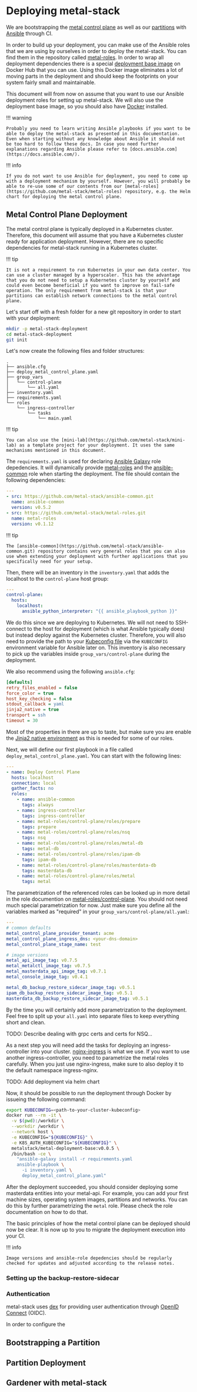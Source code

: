 # Deploying metal-stack

We are bootstrapping the [metal control plane](../overview/architecture.md##Metal-Control-Plane-1) as well as our [partitions](../overview/architecture.md#Partitions-1) with [Ansible](https://www.ansible.com/) through CI.

In order to build up your deployment, you can make use of the Ansible roles that we are using by ourselves in order to deploy the metal-stack. You can find them in the repository called [metal-roles](https://github.com/metal-stack/metal-roles). In order to wrap all deployment dependencies there is a special [deployment base image](https://hub.docker.com/r/metalstack/metal-deployment-base) on Docker Hub that you can use. Using this Docker image eliminates a lot of moving parts in the deployment and should keep the footprints on your system fairly small and maintainable.

This document will from now on assume that you want to use our Ansible deployment roles for setting up metal-stack. We will also use the deployment base image, so you should also have [Docker](https://docs.docker.com/get-docker/) installed.

!!! warning

    Probably you need to learn writing Ansible playbooks if you want to be able to deploy the metal-stack as presented in this documentation. Even when starting without any knowledge about Ansible it should not be too hard to follow these docs. In case you need further explanations regarding Ansible please refer to [docs.ansible.com](https://docs.ansible.com/).

!!! info

    If you do not want to use Ansible for deployment, you need to come up with a deployment mechanism by yourself. However, you will probably be able to re-use some of our contents from our [metal-roles](https://github.com/metal-stack/metal-roles) repository, e.g. the Helm chart for deploying the metal control plane.

## Metal Control Plane Deployment

The metal control plane is typically deployed in a Kubernetes cluster. Therefore, this document will assume that you have a Kubernetes cluster ready for application deployment. However, there are no specific dependencies for metal-stack running in a Kubernetes cluster. 

!!! tip

    It is not a requirement to run Kubernetes in your own data center. You can use a cluster managed by a hyperscaler. This has the advantage that you do not need to setup a Kubernetes cluster by yourself and could even become beneficial if you want to improve on fail-safe operation. The only requirement from metal-stack is that your partitions can establish network connections to the metal control plane.

Let's start off with a fresh folder for a new git repository in order to start with your deployment:

```bash
mkdir -p metal-stack-deployment
cd metal-stack-deployment
git init
```

Let's now create the following files and folder structures:

```
.
├── ansible.cfg
├── deploy_metal_control_plane.yaml
├── group_vars
│   └── control-plane
│       └── all.yaml
├── inventory.yaml
├── requirements.yaml
└── roles
    └── ingress-controller
        └── tasks
            └── main.yaml
```

!!! tip

    You can also use the [mini-lab](https://github.com/metal-stack/mini-lab) as a template project for your deployment. It uses the same mechanisms mentioned in this document.

The `requirements.yaml` is used for declaring [Ansible Galaxy](https://galaxy.ansible.com/) role depedencies. It will dynamically provide [metal-roles](https://github.com/metal-stack/metal-roles) and the [ansible-common](https://github.com/metal-stack/ansible-common) role when starting the deployment. The file should contain the following dependencies:

```yaml
---
- src: https://github.com/metal-stack/ansible-common.git
  name: ansible-common
  version: v0.5.2
- src: https://github.com/metal-stack/metal-roles.git
  name: metal-roles
  version: v0.1.12
```

!!! tip

    The [ansible-common](https://github.com/metal-stack/ansible-common.git) repository contains very general roles that you can also use when extending your deployment with further applications that you specifically need for your setup.

Then, there will be an inventory in the `inventory.yaml` that adds the localhost to the `control-plane` host group:

```yaml
---
control-plane:
  hosts:
    localhost:
      ansible_python_interpreter: "{{ ansible_playbook_python }}"
```

We do this since we are deploying to Kubernetes. We will not need to SSH-connect to the host for deployment (which is what Ansible typically does) but instead deploy against the Kubernetes cluster. Therefore, you will also need to provide the path to your [Kubeconfig file](https://kubernetes.io/docs/concepts/configuration/organize-cluster-access-kubeconfig/) via the `KUBECONFIG` environment variable for Ansible later on. This inventory is also necessary to pick up the variables inside `group_vars/control-plane` during the deployment.

We also recommend using the following `ansible.cfg`:

```ini
[defaults]
retry_files_enabled = false
force_color = true
host_key_checking = false
stdout_callback = yaml
jinja2_native = true
transport = ssh
timeout = 30
```

Most of the properties in there are up to taste, but make sure you are enable the [Jinja2 native environment](https://jinja.palletsprojects.com/en/2.11.x/nativetypes/) as this is needed for some of our roles.

Next, we will define our first playbook in a file called `deploy_metal_control_plane.yaml`. You can start with the following lines:

```yaml
---
- name: Deploy Control Plane
  hosts: localhost
  connection: local
  gather_facts: no
  roles:
    - name: ansible-common
      tags: always
    - name: ingress-controller
      tags: ingress-controller
    - name: metal-roles/control-plane/roles/prepare
      tags: prepare
    - name: metal-roles/control-plane/roles/nsq
      tags: nsq
    - name: metal-roles/control-plane/roles/metal-db
      tags: metal-db
    - name: metal-roles/control-plane/roles/ipam-db
      tags: ipam-db
    - name: metal-roles/control-plane/roles/masterdata-db
      tags: masterdata-db
    - name: metal-roles/control-plane/roles/metal
      tags: metal
```

The parametrization of the referenced roles can be looked up in more detail in the role documention on [metal-roles/control-plane](https://github.com/metal-stack/metal-roles/tree/master/control-plane). You should not need much special parametrization for now. Just make sure you define all the variables marked as "required" in your `group_vars/control-plane/all.yaml`:

```yaml
---
# common defaults
metal_control_plane_provider_tenant: acme
metal_control_plane_ingress_dns: <your-dns-domain>
metal_control_plane_stage_name: test

# image versions
metal_api_image_tag: v0.7.5
metal_metalctl_image_tag: v0.7.5
metal_masterdata_api_image_tag: v0.7.1
metal_console_image_tag: v0.4.1

metal_db_backup_restore_sidecar_image_tag: v0.5.1
ipam_db_backup_restore_sidecar_image_tag: v0.5.1
masterdata_db_backup_restore_sidecar_image_tag: v0.5.1
```

By the time you will certainly add more parametrization to the deployment. Feel free to split up your `all.yaml` into separate files to keep everything short and clean.

TODO: Describe dealing with grpc certs and certs for NSQ...

As a next step you will need add the tasks for deploying an ingress-controller into your cluster. [nginx-ingress](https://kubernetes.github.io/ingress-nginx/) is what we use. If you want to use another ingress-controller, you need to parametrize the metal roles carefully. When you just use nginx-ingress, make sure to also deploy it to the default namespace ingress-nginx.

TODO: Add deployment via helm chart

Now, it should be possible to run the deployment through Docker by issueing the following command:

```bash
export KUBECONFIG=<path-to-your-cluster-kubeconfig>
docker run --rm -it \
  -v $(pwd):/workdir \
  --workdir /workdir \
  --network host \
  -e KUBECONFIG="${KUBECONFIG}" \
  -e K8S_AUTH_KUBECONFIG="${KUBECONFIG}" \
  metalstack/metal-deployment-base:v0.0.5 \
  /bin/bash -ce \
    "ansible-galaxy install -r requirements.yaml
    ansible-playbook \
      -i inventory.yaml \
      deploy_metal_control_plane.yaml"
```

After the deployment succeeded, you should consider deploying some masterdata entities into your metal-api. For example, you can add your first machine sizes, operating system images, partitions and networks. You can do this by further parametrizing the `metal` role. Please check the role documentation on how to do that.

The basic principles of how the metal control plane can be deployed should now be clear. It is now up to you to migrate the deployment execution into your CI.

!!! info

    Image versions and ansible-role depedencies should be regularly checked for updates and adjusted according to the release notes.

### Setting up the backup-restore-sidecar

### Authentication

metal-stack uses [dex](https://github.com/dexidp/dex) for providing user authentication through [OpenID Connect](https://openid.net/connect/) (OIDC).

In order to configure the 

## Bootstrapping a Partition

## Partition Deployment

## Gardener with metal-stack
